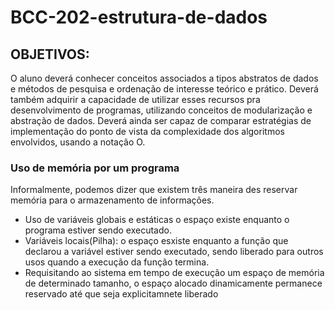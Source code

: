 # BCC-202-estrutura-de-dados

## OBJETIVOS:

O aluno deverá conhecer conceitos associados a tipos abstratos de dados e métodos de pesquisa e
ordenação de interesse teórico e prático.
Deverá também adquirir a capacidade de utilizar esses recursos pra desenvolvimento de programas,
utilizando conceitos de modularização e abstração de dados.
Deverá ainda ser capaz de comparar estratégias de implementação do ponto de vista da
complexidade dos algoritmos envolvidos, usando a notação O.

### Uso de memória por um programa

Informalmente, podemos dizer que existem três maneira des reservar memória para o armazenamento de informações.

- Uso de variáveis globais e estáticas o espaço existe enquanto o programa estiver sendo executado.
- Variáveis locais(Pilha): o espaço esxiste enquanto a função que declarou a variável estiver sendo executado, sendo liberado para outros usos quando a execução da função termina.
- Requisitando ao sistema em tempo de execução um espaço de memória de determinado tamanho, o espaço alocado dinamicamente permanece reservado até que seja explicitamnete liberado